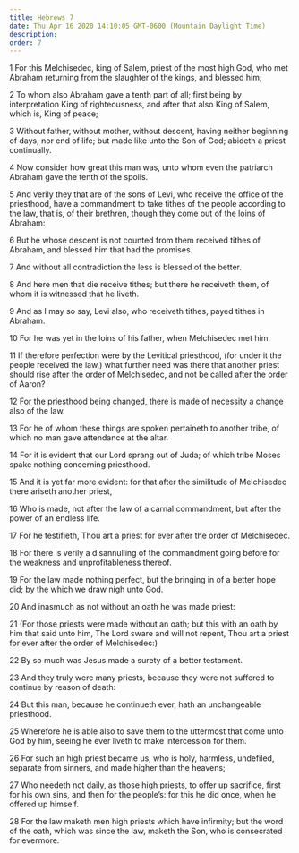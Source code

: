 ```yaml
---
title: Hebrews 7
date: Thu Apr 16 2020 14:10:05 GMT-0600 (Mountain Daylight Time)
description: 
order: 7
---
```


<p>
  1 For this Melchisedec, king of Salem, priest of the most high God, who met
  Abraham returning from the slaughter of the kings, and blessed him;
</p>
<p>
  2 To whom also Abraham gave a tenth part of all; first being by interpretation
  King of righteousness, and after that also King of Salem, which is, King of
  peace;
</p>
<p>
  3 Without father, without mother, without descent, having neither beginning of
  days, nor end of life; but made like unto the Son of God; abideth a priest
  continually.
</p>
<p>
  4 Now consider how great this man was, unto whom even the patriarch Abraham
  gave the tenth of the spoils.
</p>
<p>
  5 And verily they that are of the sons of Levi, who receive the office of the
  priesthood, have a commandment to take tithes of the people according to the
  law, that is, of their brethren, though they come out of the loins of Abraham:
</p>
<p>
  6 But he whose descent is not counted from them received tithes of Abraham,
  and blessed him that had the promises.
</p>
<p>7 And without all contradiction the less is blessed of the better.</p>
<p>
  8 And here men that die receive tithes; but there he receiveth them, of whom
  it is witnessed that he liveth.
</p>
<p>
  9 And as I may so say, Levi also, who receiveth tithes, payed tithes in
  Abraham.
</p>
<p>10 For he was yet in the loins of his father, when Melchisedec met him.</p>
<p>
  11 If therefore perfection were by the Levitical priesthood, (for under it the
  people received the law,) what further need was there that another priest
  should rise after the order of Melchisedec, and not be called after the order
  of Aaron?
</p>
<p>
  12 For the priesthood being changed, there is made of necessity a change also
  of the law.
</p>
<p>
  13 For he of whom these things are spoken pertaineth to another tribe, of
  which no man gave attendance at the altar.
</p>
<p>
  14 For it is evident that our Lord sprang out of Juda; of which tribe Moses
  spake nothing concerning priesthood.
</p>
<p>
  15 And it is yet far more evident: for that after the similitude of
  Melchisedec there ariseth another priest,
</p>
<p>
  16 Who is made, not after the law of a carnal commandment, but after the power
  of an endless life.
</p>
<p>
  17 For he testifieth, Thou art a priest for ever after the order of
  Melchisedec.
</p>
<p>
  18 For there is verily a disannulling of the commandment going before for the
  weakness and unprofitableness thereof.
</p>
<p>
  19 For the law made nothing perfect, but the bringing in of a better hope did;
  by the which we draw nigh unto God.
</p>
<p>20 And inasmuch as not without an oath he was made priest:</p>
<p>
  21 (For those priests were made without an oath; but this with an oath by him
  that said unto him, The Lord sware and will not repent, Thou art a priest for
  ever after the order of Melchisedec:)
</p>
<p>22 By so much was Jesus made a surety of a better testament.</p>
<p>
  23 And they truly were many priests, because they were not suffered to
  continue by reason of death:
</p>
<p>
  24 But this man, because he continueth ever, hath an unchangeable priesthood.
</p>
<p>
  25 Wherefore he is able also to save them to the uttermost that come unto God
  by him, seeing he ever liveth to make intercession for them.
</p>
<p>
  26 For such an high priest became us, who is holy, harmless, undefiled,
  separate from sinners, and made higher than the heavens;
</p>
<p>
  27 Who needeth not daily, as those high priests, to offer up sacrifice, first
  for his own sins, and then for the people&#x2019;s: for this he did once, when
  he offered up himself.
</p>
<p>
  28 For the law maketh men high priests which have infirmity; but the word of
  the oath, which was since the law, maketh the Son, who is consecrated for
  evermore.
</p>
